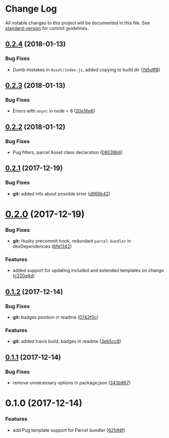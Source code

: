 # Change Log

All notable changes to this project will be documented in this file. See [standard-version](https://github.com/conventional-changelog/standard-version) for commit guidelines.

<a name="0.2.4"></a>
## [0.2.4](https://github.com/Ty3uK/parcel-plugin-pug/compare/v0.2.3...v0.2.4) (2018-01-13)


### Bug Fixes

* Dumb mistakes in `Asset/index.js`, added copying to build dir ([7d5dff8](https://github.com/Ty3uK/parcel-plugin-pug/commit/7d5dff8))



<a name="0.2.3"></a>
## [0.2.3](https://github.com/Ty3uK/parcel-plugin-pug/compare/v0.2.2...v0.2.3) (2018-01-13)


### Bug Fixes

* Errors with `async` in node < 8 ([20e16e6](https://github.com/Ty3uK/parcel-plugin-pug/commit/20e16e6))



<a name="0.2.2"></a>
## [0.2.2](https://github.com/Ty3uK/parcel-plugin-pug/compare/v0.2.1...v0.2.2) (2018-01-12)


### Bug Fixes

* Pug filters, parcel Asset class declaration ([08038b6](https://github.com/Ty3uK/parcel-plugin-pug/commit/08038b6))



<a name="0.2.1"></a>
## [0.2.1](https://github.com/Ty3uK/parcel-plugin-pug/compare/v0.2.0...v0.2.1) (2017-12-19)


### Bug Fixes

* **git:** added info about possible error ([d966b42](https://github.com/Ty3uK/parcel-plugin-pug/commit/d966b42))



<a name="0.2.0"></a>
# [0.2.0](https://github.com/Ty3uK/parcel-plugin-pug/compare/v0.1.2...v0.2.0) (2017-12-19)


### Bug Fixes

* **git:** Husky precommit hook, redundant `parcel-bundler` in devDependencies ([bfe1342](https://github.com/Ty3uK/parcel-plugin-pug/commit/bfe1342))


### Features

* added support for updating included and extended templates on change ([c220e8d](https://github.com/Ty3uK/parcel-plugin-pug/commit/c220e8d))



<a name="0.1.2"></a>
## [0.1.2](https://github.com/Ty3uK/parcel-plugin-pug/compare/v0.1.1...v0.1.2) (2017-12-14)


### Bug Fixes

* **git:** badges position in readme ([0742f0c](https://github.com/Ty3uK/parcel-plugin-pug/commit/0742f0c))


### Features

* **git:** added travis build, badges in readme ([3eb5cc8](https://github.com/Ty3uK/parcel-plugin-pug/commit/3eb5cc8))



<a name="0.1.1"></a>
## [0.1.1](https://github.com/Ty3uK/parcel-plugin-pug/compare/v0.1.0...v0.1.1) (2017-12-14)


### Bug Fixes

* remove unnecessary options in package.json ([343b967](https://github.com/Ty3uK/parcel-plugin-pug/commit/343b967))



<a name="0.1.0"></a>
# 0.1.0 (2017-12-14)


### Features

* add Pug template support for Parcel bundler ([62fdf4f](https://github.com/Ty3uK/parcel-plugin-pug/commit/62fdf4f))
